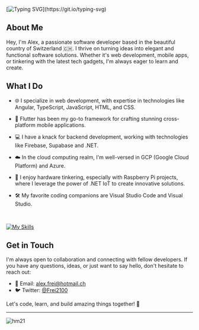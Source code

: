     
[![Typing SVG](https://readme-typing-svg.demolab.com/?font=Fira+Code&pause=1000&random=false&width=500&lines=Hi+there%F0%9F%91%8B%2C+I'm+Alex+from+Switzerland.)](https://git.io/typing-svg)


## About Me

Hey, I'm Alex, a passionate software developer based in the beautiful country of Switzerland 🇨🇭. I thrive on turning ideas into elegant and functional software solutions. Whether it's web development, mobile apps, or tinkering with the latest tech gadgets, I'm always eager to learn and create.

## What I Do

- 🌐 I specialize in web development, with expertise in technologies like Angular, TypeScript, JavaScript, HTML, and CSS.
- 📱 Flutter has been my go-to framework for crafting stunning cross-platform mobile applications.
- 💻 I have a knack for backend development, working with technologies like Firebase, Supabase and .NET.
- ☁️ In the cloud computing realm, I'm well-versed in GCP (Google Cloud Platform) and Azure.
- 🌟 I enjoy hardware tinkering, especially with Raspberry Pi projects, where I leverage the power of .NET IoT to create innovative solutions.
- 🛠️ My favorite coding companions are Visual Studio Code and Visual Studio.
  
  <br>
  
[![My Skills](https://skillicons.dev/icons?i=flutter,angular,ts,js,html,css,cs,dotnet,supabase,firebase,gcp,azure,raspberrypi,vscode,visualstudio)](https://skillicons.dev)

## Get in Touch

I'm always open to collaboration and connecting with fellow developers. If you have any questions, ideas, or just want to say hello, don't hesitate to reach out:

- 📧 Email: [alex.frei@hotmail.ch](mailto:alex.frei@hotmail.ch)
- 🐦 Twitter: [@Frei2100](https://twitter.com/Frei2100)

Let's code, learn, and build amazing things together! 🚀

<hr>

<p align="left"> <img src="https://komarev.com/ghpvc/?username=hm21" alt="hm21"/> </p>
